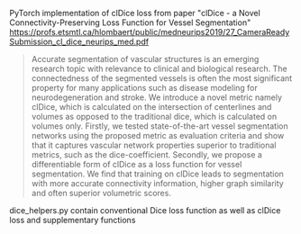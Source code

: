 PyTorch implementation of clDice loss from paper "clDice - a Novel Connectivity-Preserving Loss Function for Vessel Segmentation"
https://profs.etsmtl.ca/hlombaert/public/medneurips2019/27_CameraReadySubmission_cl_dice_neurips_med.pdf

>Accurate segmentation of vascular structures is an emerging research topic with
>relevance to clinical and biological research. The connectedness of the segmented
>vessels is often the most significant property for many applications such as disease modeling for neurodegeneration and stroke. We introduce a novel metric
>namely clDice, which is calculated on the intersection of centerlines and volumes
>as opposed to the traditional dice, which is calculated on volumes only. Firstly,
>we tested state-of-the-art vessel segmentation networks using the proposed metric as evaluation criteria and show that it captures vascular network properties
>superior to traditional metrics, such as the dice-coefficient. Secondly, we propose
>a differentiable form of clDice as a loss function for vessel segmentation. We
>find that training on clDice leads to segmentation with more accurate connectivity
>information, higher graph similarity and often superior volumetric scores.


dice_helpers.py contain conventional Dice loss function as well as clDice loss
and supplementary functions
